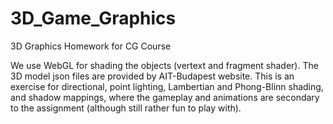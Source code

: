 # 3D_Game_Graphics
3D Graphics Homework for CG Course

We use WebGL for shading the objects (vertext and fragment shader). The 3D model json files are provided by AIT-Budapest website.
This is an exercise for directional, point lighting, Lambertian and Phong-Blinn shading, and shadow mappings, 
where the gameplay and animations are secondary to the assignment (although still rather fun to play with).
